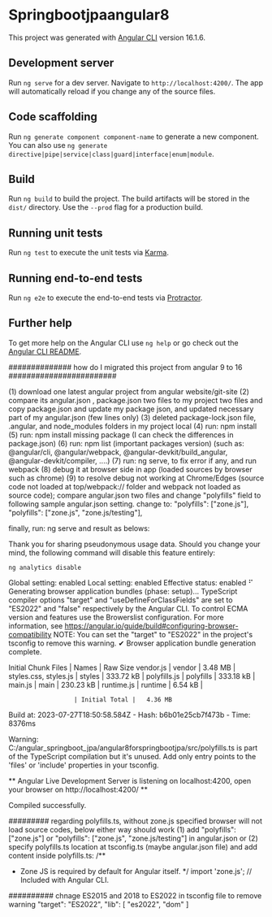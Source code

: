 # Springbootjpaangular8

This project was generated with [Angular CLI](https://github.com/angular/angular-cli) version 16.1.6.

## Development server

Run `ng serve` for a dev server. Navigate to `http://localhost:4200/`. The app will automatically reload if you change any of the source files.

## Code scaffolding

Run `ng generate component component-name` to generate a new component. You can also use `ng generate directive|pipe|service|class|guard|interface|enum|module`.

## Build

Run `ng build` to build the project. The build artifacts will be stored in the `dist/` directory. Use the `--prod` flag for a production build.

## Running unit tests

Run `ng test` to execute the unit tests via [Karma](https://karma-runner.github.io).

## Running end-to-end tests

Run `ng e2e` to execute the end-to-end tests via [Protractor](http://www.protractortest.org/).

## Further help

To get more help on the Angular CLI use `ng help` or go check out the [Angular CLI README](https://github.com/angular/angular-cli/blob/master/README.md).


##############  how do I migrated this project from angular 9 to 16 ########################

(1) download one latest angular project from angular website/git-site
(2) compare its angular.json , package.json two files to my project two files
and copy package.json and update my package json, and updated necessary part of my angular.json (few lines only)
(3) deleted package-lock.json file, .angular, and node_modules folders in my project local
(4) run:  npm install
(5) run: npm install missing package (I can check the differences in package.json)
(6) run:  npm list (important packages version) (such as: @angular/cli, @angular/webpack, @angular-devkit/build_angular, @angular-devkit/compiler, ....)
(7) run:  ng serve, to fix error if any, and run webpack
(8) debug it at browser side in app (loaded sources by browser such as chrome)
(9) to resolve debug not working at Chrome/Edges (source code not loaded at top/webpack:// folder and webpack not loaded as source code);
compare angular.json two files and change "polyfills" field to following sample angular.json setting.
change to:  "polyfills": ["zone.js"],   "polyfills": ["zone.js", "zone.js/testing"],

finally, run:   ng serve  and result as belows:


Thank you for sharing pseudonymous usage data. Should you change your mind, the following
command will disable this feature entirely:

    ng analytics disable

Global setting: enabled
Local setting: enabled
Effective status: enabled
⠋ Generating browser application bundles (phase: setup)...    TypeScript compiler options "target" and "useDefineForClassFields" are set to "ES2022" and "false" respectively by the Angular CLI. To control ECMA version and features use the Browerslist configuration. For more information, see https://angular.io/guide/build#configuring-browser-compatibility
    NOTE: You can set the "target" to "ES2022" in the project's tsconfig to remove this warning.
✔ Browser application bundle generation complete.

Initial Chunk Files   | Names         |  Raw Size
vendor.js             | vendor        |   3.48 MB | 
styles.css, styles.js | styles        | 333.72 kB | 
polyfills.js          | polyfills     | 333.18 kB | 
main.js               | main          | 230.23 kB | 
runtime.js            | runtime       |   6.54 kB | 

                      | Initial Total |   4.36 MB

Build at: 2023-07-27T18:50:58.584Z - Hash: b6b01e25cb7f473b - Time: 8376ms

Warning: C:/angular_springboot_jpa/angular8forspringbootjpa/src/polyfills.ts is part of the TypeScript compilation but it's unused.
Add only entry points to the 'files' or 'include' properties in your tsconfig.

** Angular Live Development Server is listening on localhost:4200, open your browser on http://localhost:4200/ **

Compiled successfully.

######### regarding polyfills.ts, without zone.js specified browser will not load source codes, below either way should work 
(1) add "polyfills": ["zone.js"] or   "polyfills": ["zone.js", "zone.js/testing"] in angular.json
or
(2) specify polyfills.ts location at tsconfig.ts (maybe angular.json file) and add content inside polyfills.ts: 
/**
 * Zone JS is required by default for Angular itself.
 */
import 'zone.js';  // Included with Angular CLI.



########## chnage ES2015 and 2018 to ES2022 in tsconfig file to remove warning 
 "target": "ES2022",
    "lib": [
      "es2022",
      "dom"
    ]